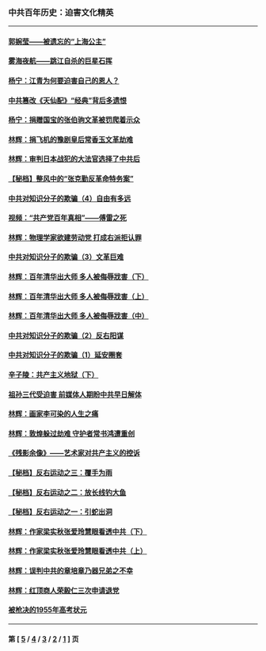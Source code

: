 ### 中共百年历史：迫害文化精英
---
#### [郭婉莹——被遗忘的“上海公主”](../../pages/nf1176111/n9839893.md) 
#### [雾海夜航——跳江自杀的巨星石挥](../../pages/nf1176111/n9716788.md) 
#### [杨宁：江青为何要迫害自己的恩人？](../../pages/nf1176111/n9657976.md) 
#### [中共篡改《天仙配》“经典”背后多遗恨](../../pages/nf1176111/n9650312.md) 
#### [杨宁：捐赠国宝的张伯驹文革被罚爬着示众](../../pages/nf1176111/n9646846.md) 
#### [林辉：捐飞机的豫剧皇后常香玉文革劫难](../../pages/nf1176111/n9560370.md) 
#### [林辉：审判日本战犯的大法官选择了中共后](../../pages/nf1176111/n9540593.md) 
#### [【秘档】整风中的“张克勤反革命特务案”](../../pages/nf1176111/n9521893.md) 
#### [中共对知识分子的欺骗（4）自由有多远](../../pages/nf1176111/n9477108.md) 
#### [视频：“共产党百年真相”——傅雷之死](../../pages/nf1176111/n9451888.md) 
#### [林辉：物理学家欲建劳动党 打成右派拒认罪](../../pages/nf1176111/n9447941.md) 
#### [中共对知识分子的欺骗（3）文革巨难](../../pages/nf1176111/n9393043.md) 
#### [林辉：百年清华出大师  多人被侮辱戕害（下）](../../pages/nf1176111/n9398280.md) 
#### [林辉：百年清华出大师 多人被侮辱戕害（上）](../../pages/nf1176111/n9396373.md) 
#### [林辉：百年清华出大师  多人被侮辱戕害（中）](../../pages/nf1176111/n9397781.md) 
#### [中共对知识分子的欺骗（2）反右阳谋](../../pages/nf1176111/n9379204.md) 
#### [中共对知识分子的欺骗（1）延安圈套](../../pages/nf1176111/n9375047.md) 
#### [辛子陵：共产主义地狱（下）](../../pages/nf1176111/n9375056.md) 
#### [祖孙三代受迫害 前媒体人期盼中共早日解体](../../pages/nf1176111/n9341116.md) 
#### [林辉：画家李可染的人生之痛](../../pages/nf1176111/n9338739.md) 
#### [林辉：敦煌躲过劫难 守护者常书鸿遭重创](../../pages/nf1176111/n9324357.md) 
#### [《残影余像》——艺术家对共产主义的控诉](../../pages/nf1176111/n9307432.md) 
#### [【秘档】反右运动之三：覆手为雨](../../pages/nf1176111/n9281979.md) 
#### [【秘档】反右运动之二：放长线钓大鱼](../../pages/nf1176111/n9281889.md) 
#### [【秘档】反右运动之一：引蛇出洞](../../pages/nf1176111/n9281664.md) 
#### [林辉：作家梁实秋张爱玲慧眼看透中共（下）](../../pages/nf1176111/n9266359.md) 
#### [林辉：作家梁实秋张爱玲慧眼看透中共（上）](../../pages/nf1176111/n9259381.md) 
#### [林辉：误判中共的章培章乃器兄弟之不幸](../../pages/nf1176111/n9251052.md) 
#### [林辉：红顶商人荣毅仁三次申请退党](../../pages/nf1176111/n9240275.md) 
#### [被枪决的1955年高考状元](../../pages/nf1176111/n8976716.md) 

---
#### 第 [ [5](./5.md) / [4](./4.md) / [3](./3.md) / [2](./2.md) / [1](./1.md) ] 页
